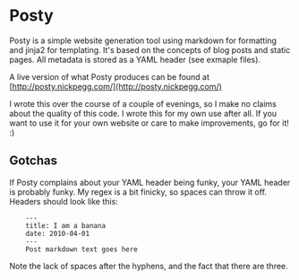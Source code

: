 # Posty

Posty is a simple website generation tool using markdown for formatting and 
jinja2 for templating. It's based on the concepts of blog posts and static
pages. All metadata is stored as a YAML header (see exmaple files).

A live version of what Posty produces can be found at 
[http://posty.nickpegg.com/](http://posty.nickpegg.com/)

I wrote this over the course of a couple of evenings, so I make no claims 
about the quality of this code. I wrote this for my own use after all. If you
want to use it for your own website or care to make improvements, go for it! :)


## Gotchas

If Posty complains about your YAML header being funky, your YAML header is 
probably funky. My regex is a bit finicky, so spaces can throw it off. Headers
should look like this:

		---
		title: I am a banana
		date: 2010-04-01
		---
		Post markdown text goes here

Note the lack of spaces after the hyphens, and the fact that there are three.
